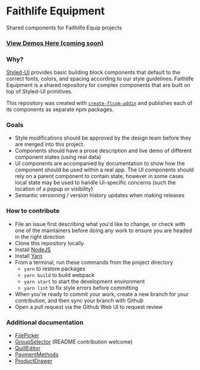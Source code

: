 # Faithlife Equipment

Shared components for Faithlife Equip projects

### [View Demos Here (coming soon)](https://git.faithlife.dev/Logos/FaithlifeEquipment)

### Why?

[Styled-UI](https://github.com/Faithlife/styled-ui/) provides basic building block components that default to the correct fonts, colors, and spacing according to our style guidelines.
Faithlife Equipment is a shared repository for complex components that are built on top of Styled-UI primitives.

This repository was created with [`create-flcom-addin`](https://git.faithlife.dev/Logos/create-flcom-addin) and publishes each of its components as separate npm packages.

### Goals

- Style modifications should be approved by the design team before they are merged into this project.
- Components should have a prose description and live demo of different component states (using real data)
- UI components are accompanied by documentation to show how the component should be used within a real app. The UI components should rely on a parent component to contain state, however in some cases local state may be used to handle UI-specific concerns (such the location of a popup or visibility)
- Semantic versioning / version history updates when making releases

### How to contribute

- File an issue first describing what you'd like to change, or check with one of the maintainers before doing any work to ensure you are headed in the right direction
- Clone this repository locally.
- Install [NodeJS](https://nodejs.org/en/download/)
- Install [Yarn](https://yarnpkg.com/lang/en/docs/install/)
- From a terminal, run these commands from the project directory
  - `yarn` to restore packages
  - `yarn build` to build webpack
  - `yarn start` to start the development environment
  - `yarn lint` to fix style errors before committing
- When you're ready to commit your work, create a new branch for your contribution, and then sync your branch with Github
- Open a pull request via the Github Web UI to request review

### Additional documentation

- [FilePicker](https://git.faithlife.dev/Logos/FaithlifeEquipment/tree/master/packages/file-picker)
- [GroupSelector](https://git.faithlife.dev/Logos/FaithlifeEquipment/tree/master/packages/group-selector) (README contribution welcome)
- [QuillEditor](https://git.faithlife.dev/Logos/FaithlifeEquipment/tree/master/packages/quill-editor)
- [PaymentMethods](https://git.faithlife.dev/Logos/FaithlifeEquipment/tree/master/packages/payment-methods)
- [ProductDrawer](https://git.faithlife.dev/Logos/FaithlifeEquipment/tree/master/packages/product-drawer)
